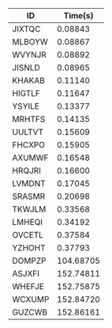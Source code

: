 |ID|Time(s)|
|-|-|
|JIXTQC|0.08843|
|MLBOYW|0.08867|
|WVYNJR|0.08892|
|JISNLD|0.08965|
|KHAKAB|0.11140|
|HIGTLF|0.11647|
|YSYILE|0.13377|
|MRHTFS|0.14135|
|UULTVT|0.15609|
|FHCXPO|0.15905|
|AXUMWF|0.16548|
|HRQJRI|0.16600|
|LVMDNT|0.17045|
|SRASMR|0.20698|
|TKWJLM|0.33568|
|LMHEQI|0.34192|
|OVCETL|0.37584|
|YZHOHT|0.37793|
|DOMPZP|104.68705|
|ASJXFI|152.74811|
|WHEFJE|152.75875|
|WCXUMP|152.84720|
|GUZCWB|152.86161|
